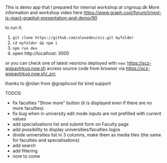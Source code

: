 This is demo app that I prepared for internal workshop at cngroup.dk
More information and workshop video here https://www.graph.cool/forum/t/next-js-react-graphql-presentation-and-demo/90

to run it:

1. `git clone https://github.com/alexedev/scz.git myfolder`
2. `cd myfolder && npm i`
3. `npm run dev`
4. open http://localhost: 3000

or you can check one of latest vesrions deployed with `now`: https://scz-wqpavtrkug.now.sh
access source code from browser via https://scz-wqpavtrkug.now.sh/_src

thanks to @nilan from  @graphcool for kind support

TODOS:
- fix faculties "Show more" button (it is displayed even if there are no more faculties)
- fix bug when in university edit mode inputs are not prefilled with current values
- add specialisations list and submit form on Faculty page
- add possibility to display universities/faculties logos
- divide universities list in 3 columns, make them as media tiles (the same for faculties and specialisations)
- add search
- add filtering
- nore to come

